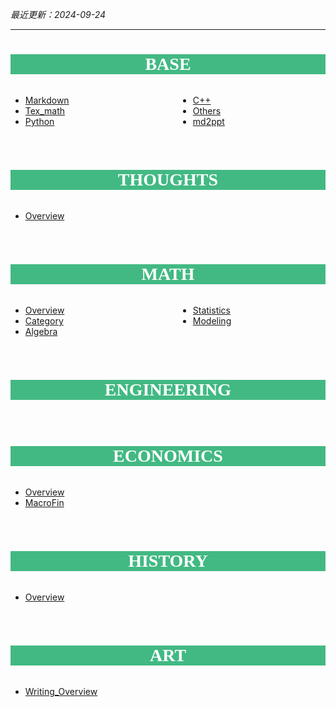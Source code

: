 <style>
h1 {
  background-color: rgb(66,185,131);
  color: white;
  text-align: center;
  font-family: YouYuan;
}
div.cols-2 {
  overflow: visible;
  display: grid;
  gap: 1rem;
  grid-template-columns: 50% 50%;
  grid-template-rows: 10% 90%;
  grid-template-areas:
      "slideheading slideheading"
      "leftpanel    rightpanel";
}
div.cols-2 .ldiv { 
  grid-area: leftpanel; 
  margin-top: -2%;
}
div.cols-2 .rdiv { 
  grid-area: rightpanel; 
  margin-top: -2%;
}

</style>


_最近更新：2024-09-24_
- - -

# BASE
<div class="cols-2">

- [Markdown](/base/more/markdown.md)
- [Tex_math](/base/more/tex_math.md)
- [Python](/base/python/python.md)

<r>

- [C++](/base/c++/cpp.md)
- [Others](/base/more/others.md)
- [md2ppt](/base/more/md2ppt.md)

</div>

# THOUGHTS
<div class="cols-2">

- [Overview](/thoughts/overview.md)

</div>

# MATH
<div class="cols-2">

- [Overview](/math/overview.md)
- [Category](/math/category/category.md)
- [Algebra](/math/algebra/algebra.md)

<r>

- [Statistics](/math/statistics/statistics.md)
- [Modeling](/math/modeling/modeling.md)

</div>

# ENGINEERING
<div class="cols-2">

</div>

# ECONOMICS
<div class="cols-2">

- [Overview](/economics/overview.md)
- [MacroFin](/economics/macrofinance/macrofinance.md)

</div>

# HISTORY
<div class="cols-2">

- [Overview](/history/overview.md)

</div>

# ART
<div class="cols-2">

- [Writing_Overview](/art/writing/overview.md)

</div>